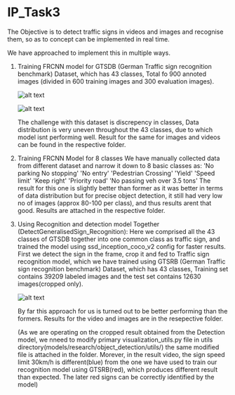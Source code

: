 # IP_Task3
The Objective is to detect traffic signs in videos and images and recognise them, so as to concept can be implemented in real time.

We have approached to implement this in multiple ways.

1. Training FRCNN model for GTSDB (German Traffic sign recognition benchmark) Dataset, which has 43 classes, 
   Total fo 900 annoted images (divided in 600 training images and 300 evaluation images).
   
   ![alt text](https://www.researchgate.net/profile/Zhuonan-Hao/publication/340134486/figure/fig5/AS:872819097366531@1585107697984/A-sample-image-from-GTSDB.ppm)
   
   ![alt text](https://ars.els-cdn.com/content/image/1-s2.0-S0893608018300054-gr6b.jpg)
   
   
   The challenge with this dataset is discrepency in classes, Data distribution is very uneven throughout the 43 classes, due to which model isnt performing well.
   Result for the same for images and videos can be found in the respective folder.


2. Training FRCNN Model for 8 classes
   We have manually collected data from different dataset and narrow it down to 8 basic classes as:
   'No parking No stopping'
   'No entry'
   'Pedestrian Crossing'
   'Yield'
   'Speed limit'
   'Keep right'
   'Priority road'
   'No passing veh over 3.5 tons'
   The result for this one is slightly better than former as it was better in terms of data distribution but for precise object detection, 
   it still had very low no of images (approx 80-100 per class), and thus results arent that good.
   Results are attached in the respective folder.
   
3. Using Recognition and detection model Together (DetectGeneralisedSign_Recognition):
   Here we comprised all the 43 classes of GTSDB together into one common class as traffic sign, and trained the model using ssd_inception_coco_v2 config for faster results.
   First we detect the sign in the frame, crop it and fed to Traffic sign recognition model, which we have trained using GTSRB (German Traffic sign recognition benchmark) 
   Dataset, which has 43 classes, 
   Training set contains 39209 labeled images and the test set contains 12630 images(cropped only).
   
   ![alt text](https://www.researchgate.net/profile/Wen_Lihua/publication/322945549/figure/fig1/AS:601782556295179@1520487550890/The-total-43-classes-in-GTSRB-From-top-to-bottom-there-are-four-categories.png)
   
   By far this approach for us is turned out to be better performing than the formers.
   Results for the video and images are in the resepective folder.
   
   (As we are operating on the cropped result obtained from the Detection model, we nneed to modify primary visualization_utils.py file 
   in utils directory(models/research/object_detection/utils/) the same modified file is attached in the folder.
   Morever, in the result video, the sign speed limit 30km/h is different(blue) from the one we have used to train our recognition model using GTSRB(red), which produces 
   different result than expected. The later red signs can be correctly identified by the model)
